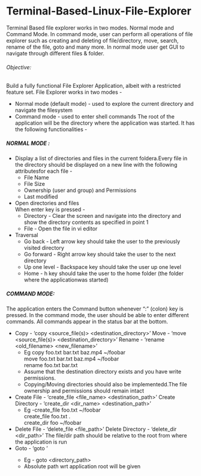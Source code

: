 # Terminal-Based-Linux-File-Explorer
Terminal Based file explorer works in two modes. Normal mode and Command Mode. In command mode, user can perform all operations of file explorer such as creating and deleting of file/directory, move, search, rename of the file, goto and many more. In normal mode user get GUI to navigate through different files &amp; folder.
###### Objective: 
Build a fully functional File Explorer Application, albeit with a restricted feature set.
File Explorer works in two modes -
  - Normal mode (default mode) - used to explore the current directory and navigate the filesystem
  - Command mode - used to enter shell commands
The root of the application will be the directory where the application was started.
It has the following functionalities -

##### NORMAL MODE :

  - Display a list of directories and files in the current foldera.Every file in the directory should be displayed on a new line with the following attributesfor each file -
      -  File Name
      - File Size
      - Ownership (user and group) and Permissions
      - Last modified
  - Open directories and files      
    When enter key is pressed -
      - Directory - Clear the screen and navigate into the directory and show the directory contents as specified in point 1
      - File - Open the file in vi editor
  - Traversal
      - Go back - Left arrow key should take the user to the previously visited directory
      - Go forward - Right arrow key should take the user to the next directory
      - Up one level - Backspace key should take the user up one level
      - Home - ​h​ key should take the user to the home folder (the folder where the applicationwas started)

##### COMMAND MODE:

  The application enters the Command button whenever “:” (colon) key is pressed. In the command mode, the user should be able to enter different commands. All commands appear in the status bar at the bottom.
  - Copy - ‘copy <source_file(s)> <destination_directory>’
    Move - ‘move <source_file(s)> <destination_directory>’
    Rename - ‘rename <old_filename> <new_filename>’
      - Eg copy foo.txt bar.txt baz.mp4 ~/foobar   
             move foo.txt bar.txt baz.mp4 ~/foobar   
             rename foo.txt bar.txt
      - Assume that the destination directory exists and you have write permissions.
      - Copying/Moving directories should also be implementedd.The file ownership and permissions should remain intact
  - Create File - ‘create_file <file_name> <destination_path>’
    Create Directory - ‘create_dir <dir_name> <destination_path>’
      - Eg -create_file foo.txt ~/foobar   
            create_file foo.txt .   
            create_dir foo ~/foobar
  - Delete File - ‘delete_file <file_path>’
    Delete Directory - ‘delete_dir <dir_path>’
    The file/dir path should be relative to the root from where the application is run
  - Goto - ‘goto <location>’
    - Eg - goto <directory_path>
    - Absolute path wrt application root will be given

